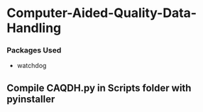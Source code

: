 # Computer-Aided-Quality-Data-Handling


### Packages Used
* watchdog

## Compile CAQDH.py in Scripts folder with pyinstaller
